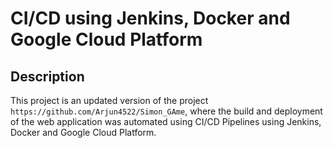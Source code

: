 # CI/CD using Jenkins, Docker and Google Cloud Platform 

## Description

This project is an updated version of the project `https://github.com/Arjun4522/Simon_GAme`, where the build and deployment of the web application was automated using CI/CD Pipelines using Jenkins, Docker and Google Cloud Platform.
